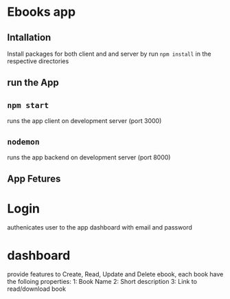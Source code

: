 # Ebooks app


## Intallation

Install packages for both client and and server by run `npm install` in the respective directories

## run the App

## `npm start`

runs the app client on development server (port 3000)

## `nodemon`

runs the app backend on development server (port 8000)

## App Fetures

# Login
authenicates user to the app dashboard with email and password

# dashboard 

provide features to Create, Read, Update and Delete ebook, each book have the folloing properties:
1: Book Name
2: Short description
3: Link to read/download book


